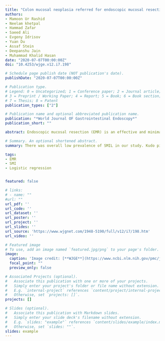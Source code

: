 ```yaml
---
title: "Colon mucosal neoplasia referred for endoscopic mucosal resection: Recurrence of adenomas and prediction of submucosal invasion"
authors:
- Mamoon Ur Rashid
- Neelam khetpal
- Hammad Zafar
- Saeed Ali
- Evgeny Idrisov
- Yuan Du
- Assaf Stein
- Deepanshu Jain
- Muhammad Khalid Hasan
date: "2020-07-07T00:00:00Z"
doi: "10.4253/wjge.v12.i7.198"

# Schedule page publish date (NOT publication's date).
publishDate: "2020-07-07T00:00:00Z"

# Publication type.
# Legend: 0 = Uncategorized; 1 = Conference paper; 2 = Journal article;
# 3 = Preprint / Working Paper; 4 = Report; 5 = Book; 6 = Book section;
# 7 = Thesis; 8 = Patent
publication_types: ["2"]

# Publication name and optional abbreviated publication name.
publication: "*World Journal OF Gastrointestinal Endoscopy*"
publication_short: ""

abstract: Endoscopic mucosal resection (EMR) is an effective and minimally invasive alternative to surgery for large polyps and laterally spreading lesions. Gross morphology and surface characteristics may help predict submucosal invasion of the lesion (SMIL) during endoscopic evaluation. This is one of the largest single-center studies reporting endoscopic mucosal resection for larger (≥ 20 mm) colorectal lesions in the United States.

# Summary. An optional shortened abstract.
summary: There was overall low prevalence of SMIL in our study. Kudo pit pattern (IIIL + IV and V) and Paris classification 0-IIc were the only factors identified as an independent risk factor for submucosal invasion. The independent risk factor for recurrence was adenoma size (> 40 mm). Almost all recurrences (98.8%) were treated endoscopically.

tags:
- EMR
- SMI
- Logistic regression


featured: false

# links:
# - name: ""
#url: ""
url_pdf: ''
url_code: ''
url_dataset: ''
url_poster: ''
url_project: ''
url_slides: ''
url_source: 'https://www.wjgnet.com/1948-5190/full/v12/i7/198.htm'
url_video: ''

# Featured image
# To use, add an image named `featured.jpg/png` to your page's folder. 
image:
  caption: 'Image credit: [**WJGE**](https://www.ncbi.nlm.nih.gov/pmc/journals/1323/)'
  focal_point: ""
  preview_only: false

# Associated Projects (optional).
#   Associate this publication with one or more of your projects.
#   Simply enter your project's folder or file name without extension.
#   E.g. `internal-project` references `content/project/internal-project/index.md`.
#   Otherwise, set `projects: []`.
projects: []

# Slides (optional).
#   Associate this publication with Markdown slides.
#   Simply enter your slide deck's filename without extension.
#   E.g. `slides: "example"` references `content/slides/example/index.md`.
#   Otherwise, set `slides: ""`.
slides: example
---
```





